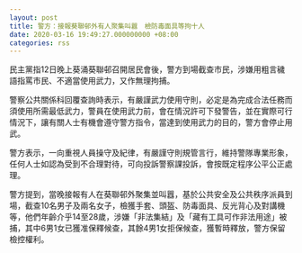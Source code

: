 ```yaml
---
layout: post
title: 警方：接報葵聯邨外有人聚集叫囂　檢防毒面具等拘十人
date: 2020-03-16 19:49:27.000000000 +08:00
categories: rss
---
```


民主黨指12日晚上葵涌葵聯邨召開居民會後，警方到場截查市民，涉嫌用粗言穢語指罵市民、不適當使用武力，又作無理拘捕。

警察公共關係科回覆查詢時表示，有嚴謹武力使用守則，必定是為完成合法任務而須使用所需最低武力，警員在使用武力前，會在情況許可下發警告，並在實際可行情況下，讓有關人士有機會遵守警方指令，當達到使用武力的目的，警方會停止用武。

警方表示，一向重視人員操守及紀律，有嚴謹守則規管言行，維持警隊專業形象，任何人士如認為受到不合理對待，可向投訴警察課投訴，會按既定程序公平公正處理。

警方提到，當晚接報有人在葵聯邨外聚集並叫囂，基於公共安全及公共秩序派員到場，截查10名男子及兩名女子，檢獲手套、頭盔、防毒面具、反光背心及對講機等，他們年齡介乎14至28歲，涉嫌「非法集結」及「藏有工具可作非法用途」被捕，其中6男1女已獲准保釋候查，其餘4男1女拒保候查，獲暫時釋放，警方保留檢控權利。
